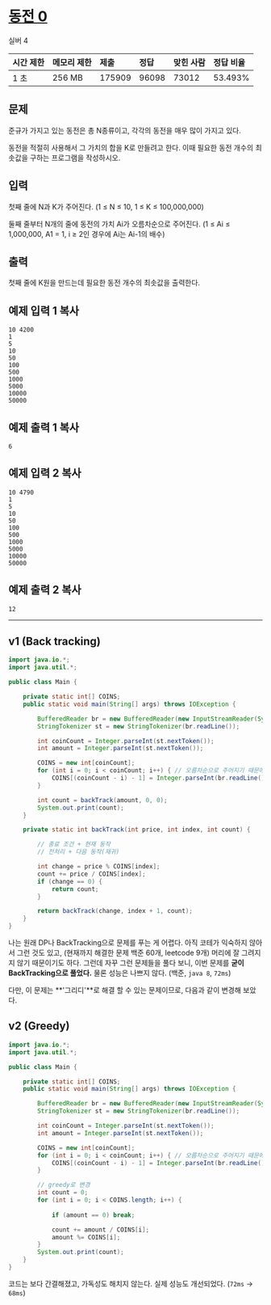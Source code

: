 # [동전 0](https://www.acmicpc.net/problem/11047)

실버 4 

| 시간 제한 | 메모리 제한 | 제출   | 정답  | 맞힌 사람 | 정답 비율 |
| :-------- | :---------- | :----- | :---- | :-------- | :-------- |
| 1 초      | 256 MB      | 175909 | 96098 | 73012     | 53.493%   |

## 문제

준규가 가지고 있는 동전은 총 N종류이고, 각각의 동전을 매우 많이 가지고 있다.

동전을 적절히 사용해서 그 가치의 합을 K로 만들려고 한다. 이때 필요한 동전 개수의 최솟값을 구하는 프로그램을 작성하시오.

## 입력

첫째 줄에 N과 K가 주어진다. (1 ≤ N ≤ 10, 1 ≤ K ≤ 100,000,000)

둘째 줄부터 N개의 줄에 동전의 가치 Ai가 오름차순으로 주어진다. (1 ≤ Ai ≤ 1,000,000, A1 = 1, i ≥ 2인 경우에 Ai는 Ai-1의 배수)

## 출력

첫째 줄에 K원을 만드는데 필요한 동전 개수의 최솟값을 출력한다.

## 예제 입력 1 복사

```
10 4200
1
5
10
50
100
500
1000
5000
10000
50000
```

## 예제 출력 1 복사

```
6
```

## 예제 입력 2 복사

```
10 4790
1
5
10
50
100
500
1000
5000
10000
50000
```

## 예제 출력 2 복사

```
12
```

---

## v1 (Back tracking)

```java
import java.io.*;
import java.util.*;

public class Main {

    private static int[] COINS;
    public static void main(String[] args) throws IOException {

        BufferedReader br = new BufferedReader(new InputStreamReader(System.in));
        StringTokenizer st = new StringTokenizer(br.readLine());

        int coinCount = Integer.parseInt(st.nextToken());
        int amount = Integer.parseInt(st.nextToken());

        COINS = new int[coinCount];
        for (int i = 0; i < coinCount; i++) { // 오름차순으로 주어지기 때문에 비싼 동전부터 검증하기 위함
            COINS[(coinCount - i) - 1] = Integer.parseInt(br.readLine());
        }

        int count = backTrack(amount, 0, 0);
        System.out.print(count);
    }

    private static int backTrack(int price, int index, int count) {

        // 종료 조건 + 현재 동작
        // 전처리 + 다음 동작(재귀)

        int change = price % COINS[index];
        count += price / COINS[index];
        if (change == 0) {
            return count;
        }

        return backTrack(change, index + 1, count);
    }
}

```

나는 원래 DP나 BackTracking으로 문제를 푸는 게 어렵다. 아직 코테가 익숙하지 않아서 그런 것도 있고, (현재까지 해결한 문제 백준 60개, leetcode 9개) 머리에 잘 그려지지 않기 때문이기도 하다. 그런데 자꾸 그런 문제들을 풀다 보니, 이번 문제를 **굳이 BackTracking으로 풀었다.** 물론 성능은 나쁘지 않다. (백준, `java 8`, `72ms`)

다만, 이 문제는 **'그리디'**로 해결 할 수 있는 문제이므로, 다음과 같이 변경해 보았다.

## v2 (Greedy)

```java
import java.io.*;
import java.util.*;

public class Main {

    private static int[] COINS;
    public static void main(String[] args) throws IOException {

        BufferedReader br = new BufferedReader(new InputStreamReader(System.in));
        StringTokenizer st = new StringTokenizer(br.readLine());

        int coinCount = Integer.parseInt(st.nextToken());
        int amount = Integer.parseInt(st.nextToken());

        COINS = new int[coinCount];
        for (int i = 0; i < coinCount; i++) { // 오름차순으로 주어지기 때문에 비싼 동전부터 검증하기 위함
            COINS[(coinCount - i) - 1] = Integer.parseInt(br.readLine());
        }

        // greedy로 변경
        int count = 0;
        for (int i = 0; i < COINS.length; i++) {
            
            if (amount == 0) break;

            count += amount / COINS[i];
            amount %= COINS[i];
        }
        System.out.print(count);
    }
}

```

코드는 보다 간결해졌고, 가독성도 해치지 않는다. 실제 성능도 개선되었다. (`72ms` -> `68ms`)